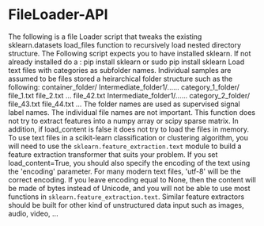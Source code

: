 # FileLoader-API

The following is a file Loader script that tweaks the existing sklearn.datasets load_files function to recursively load nested directory structure.
The Following script expects you to have installed sklearn. If not already installed do a : pip install sklearn or sudo pip install sklearn
Load text files with categories as subfolder names. Individual samples are assumed to be files stored a heirarchical folder structure such as the following:
    container_folder/
        Intermediate_folder1/......
            category_1_folder/
                file_1.txt
                file_2.txt
                ...
                file_42.txt
        Intermediate_folder1/......
            category_2_folder/
                file_43.txt
                file_44.txt
            ...
The folder names are used as supervised signal label names. The
individual file names are not important.
This function does not try to extract features into a numpy array or
scipy sparse matrix. In addition, if load_content is false it
does not try to load the files in memory.
To use text files in a scikit-learn classification or clustering
algorithm, you will need to use the `sklearn.feature_extraction.text`
module to build a feature extraction transformer that suits your
problem.
If you set load_content=True, you should also specify the encoding of
the text using the 'encoding' parameter. For many modern text files,
'utf-8' will be the correct encoding. If you leave encoding equal to None,
then the content will be made of bytes instead of Unicode, and you will
not be able to use most functions in `sklearn.feature_extraction.text`.
Similar feature extractors should be built for other kind of unstructured
data input such as images, audio, video, ...
